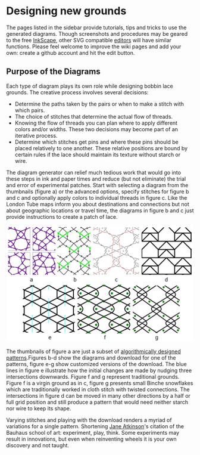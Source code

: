 Designing new grounds
=====================

The pages listed in the sidebar provide tutorials, tips and tricks to use the generated diagrams. Though screenshots and procedures may be geared to the free [InkScape], other SVG compatible [editors] will have similar functions. Please feel welcome to improve the wiki pages and add your own: create a github account and hit the edit button.

[InkScape]: https://inkscape.org
[editors]: https://en.wikipedia.org/wiki/Comparison_of_vector_graphics_editors#File_format_support


Purpose of the Diagrams
-----------------------

Each type of diagram plays its own role while designing bobbin lace grounds. The creative process involves several decisions:

* Determine the paths taken by the pairs or when to make a stitch with which pairs.
* The choice of stitches that determine the actual flow of threads.
* Knowing the flow of threads you can plan where to apply different colors and/or widths. These two decisions may become part of an iterative process.
* Determine which stitches get pins and where these pins should be placed relatively to one another. These relative positions are bound by certain rules if the lace should maintain its texture without starch or wire.

The diagram generator can relief much tedious work that would go into these steps in ink and paper times and reduce (but not eliminate) the trial and error of experimental patches. Start with selecting a diagram from the thumbnails (figure a) or the advanced options, specify stitches for figure b and c and optionally apply colors to individual threads in figure c. Like the London Tube maps inform you about destinations and connections but not about geographic locations or travel time, the diagrams in figure b and c just provide instructions to create a patch of lace.

![](intro.png)

The thumbnails of figure a are just a subset of [algorithmically designed patterns].Figures b-d show the diagrams and download for one of the patterns, figure e-g show customized versions of the download. The blue lines in figure e illustrate how the initial changes are made by nudging three intersections downwards. Figure f and g represent traditional grounds. Figure f is a virgin ground as in c, figure g presents small Binche snowflakes which are traditionally worked in cloth stitch with twisted connections. The intersections in figure d can be moved in many other directions by a half or full grid position and still produce a pattern that would need neither starch nor wire to keep its shape. 

Varying stitches and playing with the download renders a myriad of variations for a single pattern. Shortening [Jane Atkinson]'s citation of the Bauhaus school of art: experiment, play, think. Some experiments may result in innovations, but even when reinventing wheels it is your own discovery and not taught.

[algorithmically designed patterns]: http://tesselace.com/
[Jane Atkinson]: http://www.contemporarylace.com/
